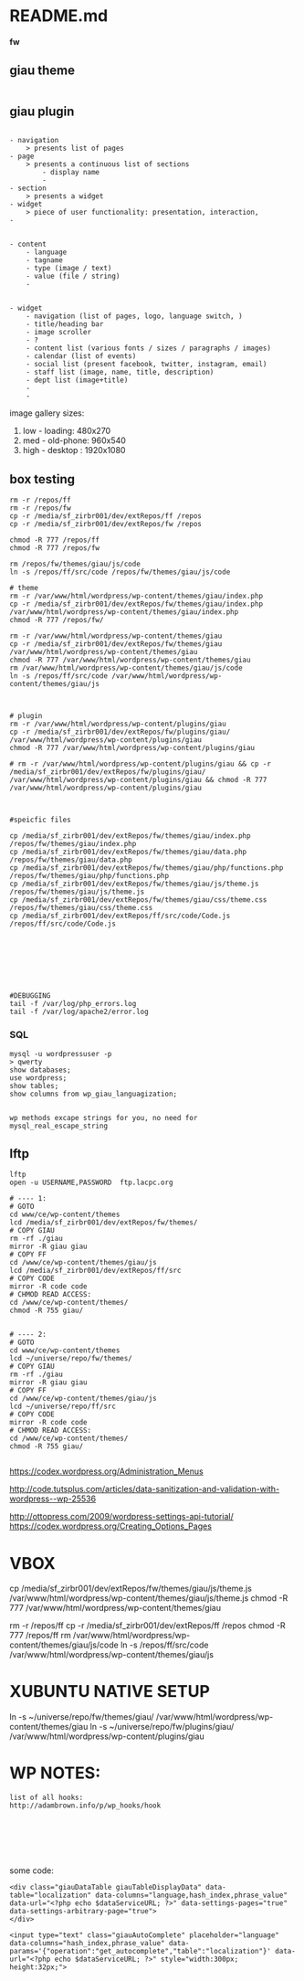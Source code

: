 # README.md

#### fw




## giau theme
```

```


## giau plugin

```

- navigation
	> presents list of pages
- page
	> presents a continuous list of sections
		- display name
		- 
- section
	> presents a widget
- widget
	> piece of user functionality: presentation, interaction, 
- 


- content
	- language
	- tagname
	- type (image / text)
	- value (file / string)
	- 


- widget
	- navigation (list of pages, logo, language switch, )
	- title/heading bar
	- image scroller
	- ?
	- content list (various fonts / sizes / paragraphs / images)
	- calendar (list of events)
	- social list (present facebook, twitter, instagram, email)
	- staff list (image, name, title, description)
	- dept list (image+title)
	- 
	- 
```



image gallery sizes:
1) low - loading: 480x270
2) med - old-phone: 960x540
3) high - desktop : 1920x1080


## box testing
```
rm -r /repos/ff
rm -r /repos/fw
cp -r /media/sf_zirbr001/dev/extRepos/ff /repos
cp -r /media/sf_zirbr001/dev/extRepos/fw /repos

chmod -R 777 /repos/ff
chmod -R 777 /repos/fw

rm /repos/fw/themes/giau/js/code 
ln -s /repos/ff/src/code /repos/fw/themes/giau/js/code

# theme
rm -r /var/www/html/wordpress/wp-content/themes/giau/index.php 
cp -r /media/sf_zirbr001/dev/extRepos/fw/themes/giau/index.php /var/www/html/wordpress/wp-content/themes/giau/index.php 
chmod -R 777 /repos/fw/

rm -r /var/www/html/wordpress/wp-content/themes/giau
cp -r /media/sf_zirbr001/dev/extRepos/fw/themes/giau /var/www/html/wordpress/wp-content/themes/giau
chmod -R 777 /var/www/html/wordpress/wp-content/themes/giau
rm /var/www/html/wordpress/wp-content/themes/giau/js/code
ln -s /repos/ff/src/code /var/www/html/wordpress/wp-content/themes/giau/js



# plugin
rm -r /var/www/html/wordpress/wp-content/plugins/giau
cp -r /media/sf_zirbr001/dev/extRepos/fw/plugins/giau/ /var/www/html/wordpress/wp-content/plugins/giau
chmod -R 777 /var/www/html/wordpress/wp-content/plugins/giau

# rm -r /var/www/html/wordpress/wp-content/plugins/giau && cp -r /media/sf_zirbr001/dev/extRepos/fw/plugins/giau/ /var/www/html/wordpress/wp-content/plugins/giau && chmod -R 777 /var/www/html/wordpress/wp-content/plugins/giau



#speicfic files

cp /media/sf_zirbr001/dev/extRepos/fw/themes/giau/index.php /repos/fw/themes/giau/index.php 
cp /media/sf_zirbr001/dev/extRepos/fw/themes/giau/data.php /repos/fw/themes/giau/data.php 
cp /media/sf_zirbr001/dev/extRepos/fw/themes/giau/php/functions.php /repos/fw/themes/giau/php/functions.php 
cp /media/sf_zirbr001/dev/extRepos/fw/themes/giau/js/theme.js /repos/fw/themes/giau/js/theme.js 
cp /media/sf_zirbr001/dev/extRepos/fw/themes/giau/css/theme.css /repos/fw/themes/giau/css/theme.css 
cp /media/sf_zirbr001/dev/extRepos/ff/src/code/Code.js /repos/ff/src/code/Code.js 








#DEBUGGING
tail -f /var/log/php_errors.log
tail -f /var/log/apache2/error.log

```



### SQL
```
mysql -u wordpressuser -p
> qwerty
show databases;
use wordpress;
show tables;
show columns from wp_giau_languagization;


wp methods excape strings for you, no need for mysql_real_escape_string

```


## lftp
```
lftp
open -u USERNAME,PASSWORD  ftp.lacpc.org

# ---- 1:
# GOTO
cd www/ce/wp-content/themes
lcd /media/sf_zirbr001/dev/extRepos/fw/themes/
# COPY GIAU
rm -rf ./giau
mirror -R giau giau
# COPY FF
cd /www/ce/wp-content/themes/giau/js
lcd /media/sf_zirbr001/dev/extRepos/ff/src
# COPY CODE
mirror -R code code
# CHMOD READ ACCESS:
cd /www/ce/wp-content/themes/
chmod -R 755 giau/


# ---- 2:
# GOTO
cd www/ce/wp-content/themes
lcd ~/universe/repo/fw/themes/
# COPY GIAU
rm -rf ./giau
mirror -R giau giau
# COPY FF
cd /www/ce/wp-content/themes/giau/js
lcd ~/universe/repo/ff/src
# COPY CODE
mirror -R code code
# CHMOD READ ACCESS:
cd /www/ce/wp-content/themes/
chmod -R 755 giau/


```






https://codex.wordpress.org/Administration_Menus


http://code.tutsplus.com/articles/data-sanitization-and-validation-with-wordpress--wp-25536





http://ottopress.com/2009/wordpress-settings-api-tutorial/
https://codex.wordpress.org/Creating_Options_Pages
















# VBOX
cp /media/sf_zirbr001/dev/extRepos/fw/themes/giau/js/theme.js /var/www/html/wordpress/wp-content/themes/giau/js/theme.js 
chmod -R 777 /var/www/html/wordpress/wp-content/themes/giau

rm -r /repos/ff
cp -r /media/sf_zirbr001/dev/extRepos/ff /repos
chmod -R 777 /repos/ff
rm /var/www/html/wordpress/wp-content/themes/giau/js/code
ln -s /repos/ff/src/code /var/www/html/wordpress/wp-content/themes/giau/js









# XUBUNTU NATIVE SETUP

ln -s ~/universe/repo/fw/themes/giau/ /var/www/html/wordpress/wp-content/themes/giau
ln -s ~/universe/repo/fw/plugins/giau/ /var/www/html/wordpress/wp-content/plugins/giau




# WP NOTES:
```
list of all hooks:
http://adambrown.info/p/wp_hooks/hook







```



some code:

<?php
$dataServiceURL = get_site_url()."?data";
$dataServiceURL = "";
error_log("THE URL: ".$dataServiceURL);
?>
	<div class="giauDataTable giauTableDisplayData" data-table="localization" data-columns="language,hash_index,phrase_value" data-url="<?php echo $dataServiceURL; ?>" data-settings-pages="true"  data-settings-arbitrary-page="true">
	</div>

	<input type="text" class="giauAutoComplete" placeholder="language" data-columns="hash_index,phrase_value" data-params='{"operation":"get_autocomplete","table":"localization"}' data-url="<?php echo $dataServiceURL; ?>" style="width:300px; height:32px;">





